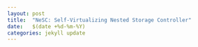 ```yaml
---
layout: post
title:  "NeSC: Self-Virtualizing Nested Storage Controller"
date:   $(date +%d-%m-%Y)
categories: jekyll update
---
```

